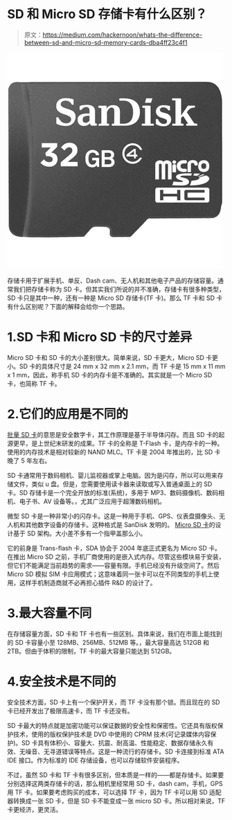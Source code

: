 # SD 和 Micro SD 存储卡有什么区别？

> 原文：<https://medium.com/hackernoon/whats-the-difference-between-sd-and-micro-sd-memory-cards-dba4ff23c4f1>

![](img/b09bd41b152f8ebdf5009e567c7af0b2.png)

存储卡用于扩展手机、单反、Dash cam、无人机和其他电子产品的存储容量。通常我们把存储卡称为 SD 卡。但其实我们所说的并不准确，存储卡有很多种类型，SD 卡只是其中一种，还有一种是 Micro SD 存储卡(TF 卡)。那么 TF 卡和 SD 卡有什么区别呢？下面的解释会给你一个思路。

# 1.SD 卡和 Micro SD 卡的尺寸差异

Micro SD 卡和 SD 卡的大小差别很大。简单来说，SD 卡更大，Micro SD 卡更小。SD 卡的具体尺寸是 24 mm x 32 mm x 2.1 mm，而 TF 卡是 15 mm x 11 mm x 1 mm，因此，称手机 SD 卡的内存卡是不准确的。其实就是一个 Micro SD 卡，也简称 TF 卡。

# 2.它们的应用是不同的

[批量 SD 卡](https://www.hugdiy.com/detailed-explanation-of-the-knowledge-about-sd-cards-sd-minisd-microsd-sdio-b-179)的意思是安全数字卡，其工作原理是基于半导体闪存。而且 SD 卡的起源更早，是上世纪末研发的成果。TF 卡的全称是 T-Flash 卡，是内存卡的一种。使用的内存技术是相对较新的 NAND MLC。TF 卡是 2004 年推出的，比 SD 卡晚了 5 年左右。

SD 卡通常用于数码相机、婴儿监视器或掌上电脑。因为是闪存，所以可以用来存储文件，类似 u 盘。但是，您需要使用读卡器来读取或写入普通桌面上的 SD 卡。SD 存储卡是一个完全开放的标准(系统)，多用于 MP3、数码摄像机、数码相机、电子书、AV 设备等。，尤其广泛应用于超薄数码相机。

微型 SD 卡是一种非常小的闪存卡。这是一种用于手机、GPS、仪表盘摄像头、无人机和其他数字设备的存储卡。这种格式是 SanDisk 发明的。 [Micro SD 卡](https://www.hugdiy.com/blog/micro-sd-card-c-3)的设计基于 SD 架构。大小差不多有一个指甲盖那么小。

它的前身是 Trans-flash 卡，SDA 协会于 2004 年底正式更名为 Micro SD 卡。在推出 Micro SD 之前，手机厂商使用的是嵌入式内存。尽管这些模块易于安装，但它们不能满足当前趋势的需求——容量有限。手机已经没有升级空间了。然后 Micro SD 模拟 SIM 卡应用模式；这意味着同一张卡可以在不同类型的手机上使用，这样手机制造商就不必再担心插件 R&D 的设计了。

# 3.最大容量不同

在存储容量方面，SD 卡和 TF 卡也有一些区别。具体来说，我们在市面上能找到的 SD 卡容量小至 128MB、256MB、512MB 等。，最大容量高达 512GB 和 2TB。但由于体积的限制，TF 卡的最大容量只能达到 512GB。

# 4.安全技术是不同的

安全技术方面，SD 卡上有一个保护开关，而 TF 卡没有那个锁。而且现在的 SD 卡已经开发出了极限高速卡，而 TF 卡还没有。

SD 卡最大的特点就是加密功能可以保证数据的安全性和保密性。它还具有版权保护技术，使用的版权保护技术是 DVD 中使用的 CPRM 技术(可记录媒体内容保护)。SD 卡具有体积小、容量大、抗震、耐高温、性能稳定、数据存储永久有效、无噪音、无寻道错误等特点。这是一种流行的存储卡。SD 卡连接到标准 ATA IDE 接口。作为标准的 IDE 存储设备，也可以存储软件安装程序。

不过，虽然 SD 卡和 TF 卡有很多区别，但本质是一样的——都是存储卡。如果要分别选择这两类存储卡的话，那么相机里经常用 SD 卡，dash cam，手机，GPS 用 TF 卡。如果要考虑购买的成本，可以选择 TF 卡，因为 TF 卡可以用 SD 适配器转换成一张 SD 卡，但是 SD 卡不能变成一张 micro SD 卡。所以相对来说，TF 卡更经济，更灵活。